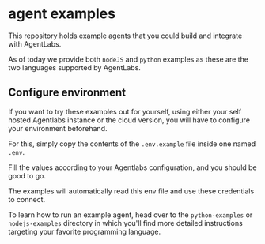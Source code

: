 # agent examples

This repository holds example agents that you could build and integrate with AgentLabs.

As of today we provide both `nodeJS` and `python` examples as these are the two languages supported by AgentLabs.

## Configure environment

If you want to try these examples out for yourself, using either your self hosted Agentlabs instance or the cloud version,
you will have to configure your environment beforehand.

For this, simply copy the contents of the `.env.example` file inside one named `.env`.

Fill the values according to your Agentlabs configuration, and you should be good to go.

The examples will automatically read this env file and use these credentials to connect.

To learn how to run an example agent, head over to the `python-examples` or `nodejs-examples` directory in which you'll find
more detailed instructions targeting your favorite programming language.
